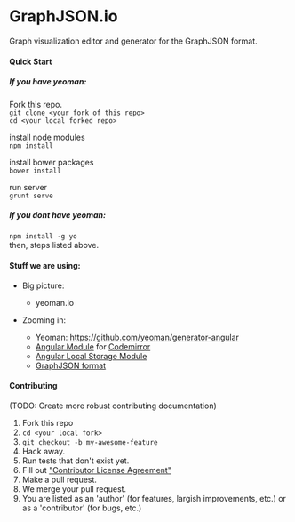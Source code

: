 GraphJSON.io
============

Graph visualization editor and generator for the GraphJSON format.

#### Quick Start

##### If you have yeoman:
Fork this repo.    
`git clone <your fork of this repo>`    
`cd <your local forked repo>`    

install node modules    
`npm install`

install bower packages    
`bower install`

run server    
`grunt serve`

##### If you dont have yeoman:
`npm install -g yo`    
then,
steps listed above.    


#### Stuff we are using:
* Big picture:
    * yeoman.io

* Zooming in:
    * Yeoman: https://github.com/yeoman/generator-angular
    * [Angular Module](https://github.com/angular-ui/ui-codemirror) for [Codemirror](http://codemirror.net/)
    * [Angular Local Storage Module](https://github.com/grevory/angular-local-storage)
    * [GraphJSON format](https://github.com/GraphAlchemist/GraphJSON)
    
#### Contributing 
(TODO: Create more robust contributing documentation)    
1. Fork this repo    
2. `cd <your local fork>`     
3. `git checkout -b my-awesome-feature`    
4. Hack away.    
5. Run tests that don't exist yet.    
6. Fill out ["Contributor License Agreement"](https://docs.google.com/a/graphalchemist.com/forms/d/1xK8NWy86VXvrh8bRTe-HL964Q-bUn-nxcR6ZQJ5L_J0/viewform)    
7. Make a pull request.    
8. We merge your pull request.    
9. You are listed as an 'author' (for features, largish improvements, etc.) or as a 'contributor' (for bugs, etc.)    
